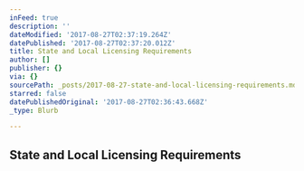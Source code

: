 ```yaml
---
inFeed: true
description: ''
dateModified: '2017-08-27T02:37:19.264Z'
datePublished: '2017-08-27T02:37:20.012Z'
title: State and Local Licensing Requirements
author: []
publisher: {}
via: {}
sourcePath: _posts/2017-08-27-state-and-local-licensing-requirements.md
starred: false
datePublishedOriginal: '2017-08-27T02:36:43.668Z'
_type: Blurb

---
```

## State and Local Licensing Requirements